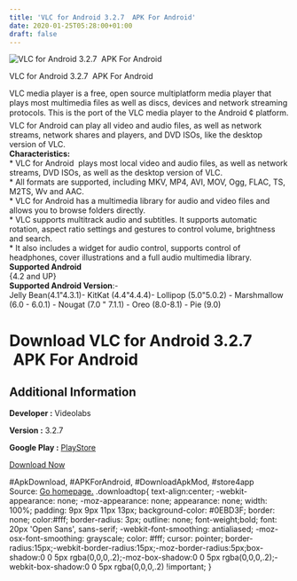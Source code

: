 ```yaml
---
title: 'VLC for Android 3.2.7  APK For Android'
date: 2020-01-25T05:28:00+01:00
draft: false
---
```


![VLC for Android 3.2.7  APK For Android](https://i1.wp.com/apkhome.net/wp-content/uploads/2020/01/VLC-for-Android.png "VLC for Android 3.2.7  APK For Android")

  

VLC for Android 3.2.7  APK For Android

VLC media player is a free, open source multiplatform media player that plays most multimedia files as well as discs, devices and network streaming protocols. This is the port of the VLC media player to the Android ¢ platform. VLC for Android can play all video and audio files, as well as network streams, network shares and players, and DVD ISOs, like the desktop version of VLC.  
**Characteristics:**  
\* VLC for Android  plays most local video and audio files, as well as network streams, DVD ISOs, as well as the desktop version of VLC.  
\* All formats are supported, including MKV, MP4, AVI, MOV, Ogg, FLAC, TS, M2TS, Wv and AAC.  
\* VLC for Android has a multimedia library for audio and video files and allows you to browse folders directly.  
\* VLC supports multitrack audio and subtitles. It supports automatic rotation, aspect ratio settings and gestures to control volume, brightness and search.  
\* It also includes a widget for audio control, supports control of headphones, cover illustrations and a full audio multimedia library.  
**Supported Android**  
{4.2 and UP}  
**Supported Android Version**:-  
Jelly Bean(4.1"4.3.1)- KitKat (4.4"4.4.4)- Lollipop (5.0"5.0.2) - Marshmallow (6.0 - 6.0.1) - Nougat (7.0 " 7.1.1) - Oreo (8.0-8.1) - Pie (9.0)

Download VLC for Android 3.2.7  APK For Android
================================================

Additional Information
----------------------

**Developer :** Videolabs

**Version :** 3.2.7

**Google Play :** [PlayStore](https://play.google.com/store/apps/details?id=org.videolan.vlc)

  

[Download Now](https://store4app.co/post/vlc-for-android-3-2-7-apk-for-android_1579884272)

  
#ApkDownload, #APKForAndroid, #DownloadApkMod, #store4app  
Source: [Go homepage.](https://store4app.co/post/vlc-for-android-3-2-7-apk-for-android_1579884272) .downloadtop{ text-align:center; -webkit-appearance: none; -moz-appearance: none; appearance: none; width: 100%; padding: 9px 9px 11px 13px; background-color: #0EBD3F; border: none; color:#fff; border-radius: 3px; outline: none; font-weight;bold; font: 20px 'Open Sans', sans-serif; -webkit-font-smoothing: antialiased; -moz-osx-font-smoothing: grayscale; color: #fff; cursor: pointer; border-radius:15px;-webkit-border-radius:15px;-moz-border-radius:5px;box-shadow:0 0 5px rgba(0,0,0,.2);-moz-box-shadow:0 0 5px rgba(0,0,0,.2);-webkit-box-shadow:0 0 5px rgba(0,0,0,.2) !important; }